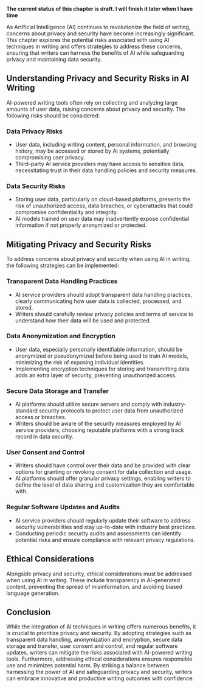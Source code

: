 **The current status of this chapter is draft. I will finish it later when I have time**

As Artificial Intelligence (AI) continues to revolutionize the field of writing, concerns about privacy and security have become increasingly significant. This chapter explores the potential risks associated with using AI techniques in writing and offers strategies to address these concerns, ensuring that writers can harness the benefits of AI while safeguarding privacy and maintaining data security.

Understanding Privacy and Security Risks in AI Writing
------------------------------------------------------

AI-powered writing tools often rely on collecting and analyzing large amounts of user data, raising concerns about privacy and security. The following risks should be considered:

### Data Privacy Risks

* User data, including writing content, personal information, and browsing history, may be accessed or stored by AI systems, potentially compromising user privacy.
* Third-party AI service providers may have access to sensitive data, necessitating trust in their data handling policies and security measures.

### Data Security Risks

* Storing user data, particularly on cloud-based platforms, presents the risk of unauthorized access, data breaches, or cyberattacks that could compromise confidentiality and integrity.
* AI models trained on user data may inadvertently expose confidential information if not properly anonymized or protected.

Mitigating Privacy and Security Risks
-------------------------------------

To address concerns about privacy and security when using AI in writing, the following strategies can be implemented:

### Transparent Data Handling Practices

* AI service providers should adopt transparent data handling practices, clearly communicating how user data is collected, processed, and stored.
* Writers should carefully review privacy policies and terms of service to understand how their data will be used and protected.

### Data Anonymization and Encryption

* User data, especially personally identifiable information, should be anonymized or pseudonymized before being used to train AI models, minimizing the risk of exposing individual identities.
* Implementing encryption techniques for storing and transmitting data adds an extra layer of security, preventing unauthorized access.

### Secure Data Storage and Transfer

* AI platforms should utilize secure servers and comply with industry-standard security protocols to protect user data from unauthorized access or breaches.
* Writers should be aware of the security measures employed by AI service providers, choosing reputable platforms with a strong track record in data security.

### User Consent and Control

* Writers should have control over their data and be provided with clear options for granting or revoking consent for data collection and usage.
* AI platforms should offer granular privacy settings, enabling writers to define the level of data sharing and customization they are comfortable with.

### Regular Software Updates and Audits

* AI service providers should regularly update their software to address security vulnerabilities and stay up-to-date with industry best practices.
* Conducting periodic security audits and assessments can identify potential risks and ensure compliance with relevant privacy regulations.

Ethical Considerations
----------------------

Alongside privacy and security, ethical considerations must be addressed when using AI in writing. These include transparency in AI-generated content, preventing the spread of misinformation, and avoiding biased language generation.

Conclusion
----------

While the integration of AI techniques in writing offers numerous benefits, it is crucial to prioritize privacy and security. By adopting strategies such as transparent data handling, anonymization and encryption, secure data storage and transfer, user consent and control, and regular software updates, writers can mitigate the risks associated with AI-powered writing tools. Furthermore, addressing ethical considerations ensures responsible use and minimizes potential harm. By striking a balance between harnessing the power of AI and safeguarding privacy and security, writers can embrace innovative and productive writing outcomes with confidence.
